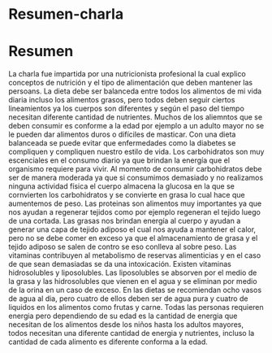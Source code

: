 # Resumen-charla
<html>
<head><title>Resumen Charla</title></head>
<body>
<h1>Resumen</h1>
<p>La charla fue impartida por una nutricionista profesional la cual explico conceptos de nutrición y el tipo de alimentación que deben mantener las persoans. La dieta debe ser balanceda entre todos los alimentos de mi vida diaria incluso los alimentos grasos, pero todos deben seguir ciertos lineamientos ya los cuerpos son diferentes y según el paso del tiempo necesitan diferente cantidad de nutrientes. Muchos de los aliemntos que se deben consumir es conforme a la edad por ejemplo a un adulto mayor no se le pueden dar alimentos duros o difíciles de masticar. Con una dieta balanceada se puede evitar que enfermedades como la diabetes se compliquen y compliquen nuestro estilo de vida. Los carbohidratos son muy escenciales en el consumo diario ya que brindan la energía que el organismo requiere para vivir. Al momento de consumir carbohidratos debe ser de manera moderada ya que si consumimos demasiado y no realizamos ninguna actividad física el cuerpo almacena la glucosa en la que se cornvierten los carbohidratos y se convierte en grasa lo cual hace que aumentemos de peso. Las proteinas son alimentos muy importantes ya que nos ayudan a regenerar tejidos como por ejemplo regeneran el tejido luego de una cortada. Las grasas nos brindan energía al cuerpo y ayudan a generar una capa de tejido adiposo el cual nos ayuda a mantener el calor, pero no se debe comer en exceso ya que el almacenamiento de grasa y el tejido adiposo se salen de contro se eso conlleva al sobre peso. Las vitaminas contribuyen al metabolismo de reservas alimenticias y en el caso de que sean demasiadas se da una intoxicación. Existen vitaminas hidrosolubles y liposolubles. Las liposolubles se absorven por el medio de la grasa y las hidrosolubles que vienen en el agua y se eliminan por medio de la orina en un caso de exceso. En las dietas se recomiendan ocho vasos de agua al dia, pero cuatro de ellos deben ser de agua pura y cuatro de liquidos en los alimentos como frutas y carne. Todas las personas requieren energia pero dependiendo de su edad es la cantidad de energia que necesitan de los alimentos desde los niños hasta los adultos mayores, todos necesitan una diferente cantidad de energia y nutrientes, incluso la cantidad de cada alimento es diferente conforma a la edad.
</p>
</body>
</html>
